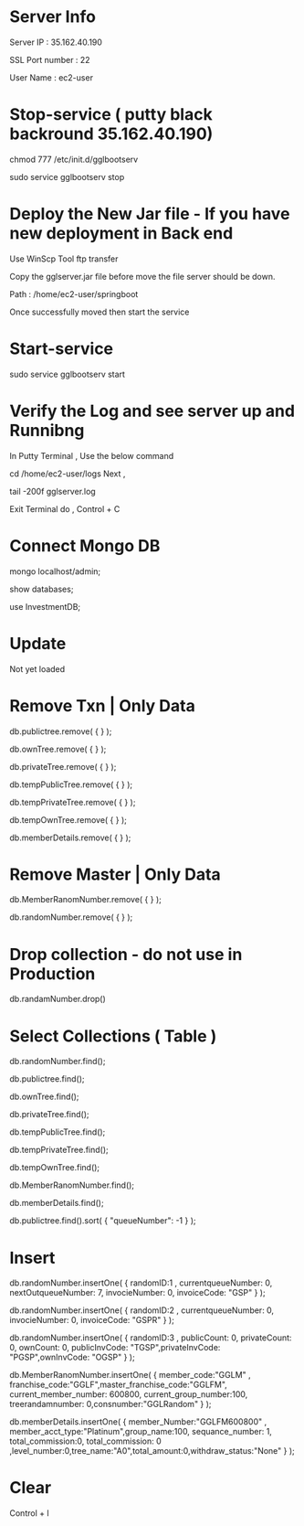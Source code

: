 # Server Info

Server IP : 35.162.40.190

SSL Port number : 22

User Name : ec2-user

# Stop-service ( putty black backround 35.162.40.190)

chmod 777 /etc/init.d/gglbootserv

sudo service gglbootserv stop


# Deploy the New Jar file - If you have new deployment in Back end

Use WinScp Tool ftp transfer 

Copy the gglserver.jar file before move the file server should be down.

Path : /home/ec2-user/springboot

Once successfully moved then start the service 


# Start-service

sudo service gglbootserv start

# Verify the Log and see server up and Runnibng

In Putty Terminal , Use the below command 

cd /home/ec2-user/logs
Next ,

tail -200f gglserver.log

Exit Terminal do ,
Control + C 




Connect Mongo DB
================

mongo localhost/admin;

show databases;

use InvestmentDB;


Update 
=======
Not yet loaded

Remove Txn | Only Data
==================

db.publictree.remove( { } );

db.ownTree.remove( { } );

db.privateTree.remove( { } );

db.tempPublicTree.remove( { } );

db.tempPrivateTree.remove( { } );

db.tempOwnTree.remove( { } );


db.memberDetails.remove( { } );

Remove Master | Only Data
==================

db.MemberRanomNumber.remove( { } );

db.randomNumber.remove( { } );

Drop collection - do not use in Production
===============
db.randamNumber.drop()

Select Collections ( Table )
=======
db.randomNumber.find();

db.publictree.find();

db.ownTree.find();

db.privateTree.find();


db.tempPublicTree.find();

db.tempPrivateTree.find();

db.tempOwnTree.find();

db.MemberRanomNumber.find();

db.memberDetails.find();

db.publictree.find().sort( { "queueNumber": -1 } );

Insert
=======

db.randomNumber.insertOne( { randomID:1 , currentqueueNumber: 0, nextOutqueueNumber: 7, invocieNumber: 0, invoiceCode: "GSP" } );

db.randomNumber.insertOne( { randomID:2 , currentqueueNumber: 0, invocieNumber: 0, invoiceCode: "GSPR" } );

db.randomNumber.insertOne( { randomID:3 , publicCount: 0, privateCount: 0, ownCount: 0, publicInvCode: "TGSP",privateInvCode: "PGSP",ownInvCode: "OGSP" } );

db.MemberRanomNumber.insertOne( { member_code:"GGLM" , franchise_code:"GGLF",master_franchise_code:"GGLFM", current_member_number: 600800, current_group_number:100, treerandamnumber: 0,consnumber:"GGLRandom" } );

db.memberDetails.insertOne( { member_Number:"GGLFM600800" , member_acct_type:"Platinum",group_name:100, sequance_number: 1, total_commission:0, total_commission: 0 ,level_number:0,tree_name:"A0",total_amount:0,withdraw_status:"None"	} );


Clear
======
Control + l
